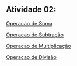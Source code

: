 ## Atividade 02:

[Operacao de Soma](https://github.com/CarlosViniMSouza/AppDispMoveis/blob/main/images/img-op-soma-atv02.jpg)

[Operacao de Subtração](https://github.com/CarlosViniMSouza/AppDispMoveis/blob/main/images/img-op-sub-atv02.jpg)

[Operacao de Multiplicação](https://github.com/CarlosViniMSouza/AppDispMoveis/blob/main/images/img-op-mult-atv02.jpg)

[Operacao de Divisão](https://github.com/CarlosViniMSouza/AppDispMoveis/blob/main/images/img-op-div-atv02.jpg)